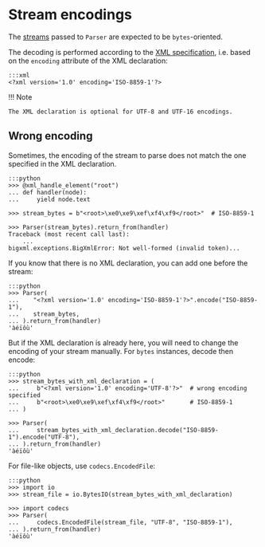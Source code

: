 # Stream encodings

The [streams](streams.md) passed to `Parser` are expected to be `bytes`-oriented.

The decoding is performed according to the
[XML specification](https://www.w3.org/TR/xml/#charencoding), i.e. based on the
`encoding` attribute of the XML declaration:

    :::xml
    <?xml version='1.0' encoding='ISO-8859-1'?>

!!! Note

    The XML declaration is optional for UTF-8 and UTF-16 encodings.

## Wrong encoding

Sometimes, the encoding of the stream to parse does not match the one specified in the
XML declaration.

    :::python
    >>> @xml_handle_element("root")
    ... def handler(node):
    ...     yield node.text

    >>> stream_bytes = b"<root>\xe0\xe9\xef\xf4\xf9</root>"  # ISO-8859-1

    >>> Parser(stream_bytes).return_from(handler)
    Traceback (most recent call last):
        ...
    bigxml.exceptions.BigXmlError: Not well-formed (invalid token)...

If you know that there is no XML declaration, you can add one before the stream:

    :::python
    >>> Parser(
    ...    "<?xml version='1.0' encoding='ISO-8859-1'?>".encode("ISO-8859-1"),
    ...    stream_bytes,
    ... ).return_from(handler)
    'àéïôù'

But if the XML declaration is already here, you will need to change the encoding of your
stream manually. For `bytes` instances, decode then encode:

    :::python
    >>> stream_bytes_with_xml_declaration = (
    ...     b"<?xml version='1.0' encoding='UTF-8'?>"  # wrong encoding specified
    ...     b"<root>\xe0\xe9\xef\xf4\xf9</root>"       # ISO-8859-1
    ... )

    >>> Parser(
    ...     stream_bytes_with_xml_declaration.decode("ISO-8859-1").encode("UTF-8"),
    ... ).return_from(handler)
    'àéïôù'

For file-like objects, use `codecs.EncodedFile`:

    :::python
    >>> import io
    >>> stream_file = io.BytesIO(stream_bytes_with_xml_declaration)

    >>> import codecs
    >>> Parser(
    ...     codecs.EncodedFile(stream_file, "UTF-8", "ISO-8859-1"),
    ... ).return_from(handler)
    'àéïôù'
